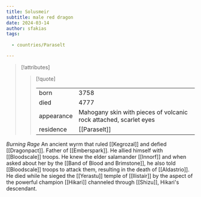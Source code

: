 ```yaml
---
title: Solusmeir
subtitle: male red dragon
date: 2024-03-14
author: sfakias
tags:
  
  - countries/Paraselt

---
```

> [!attributes]
> 
> > [!quote]
> >
> > | | |
> > | --- | --- |
> > | born | 3758 |
> > | died | 4777 |
> > | appearance | Mahogany skin with pieces of volcanic rock attached, scarlet eyes |
> > | residence | [[Paraselt]] |

*Burning Rage*
An ancient wyrm that ruled [[Kegrozal]] and defied [[Dragonpact]]. Father of [[Emberspark]]. He allied himself with [[Bloodscale]] troops. He knew the elder salamander [[Innorf]] and when asked about her by the [[Band of Blood and Brimstone]], he also told [[Bloodscale]] troops to attack them, resulting in the death of [[Aldastrio]]. He died while he sieged the [[Yerastu]] temple of [[Ilistair]] by the aspect of the powerful champion [[Hikari]] channeled through [[Shizu]], Hikari's descendant.